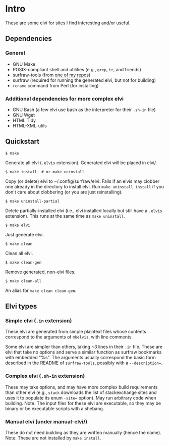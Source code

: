 # Intro

These are some elvi for sites I find interesting and/or useful.

## Dependencies

### General

* GNU Make
* POSIX-compliant shell and utilities (e.g., `grep`, `tr`, and friends)
* surfraw-tools (from [one of my repos](https://github.com/hoboneer/surfraw-elvis-generator))
* surfraw (required for running the generated elvi, but not for building)
* `rename` command from Perl (for installing)

### Additional dependencies for more complex elvi

* GNU Bash (a few elvi use bash as the interpreter for their `.sh-in` file)
* GNU Wget
* HTML Tidy
* HTML-XML-utils

## Quickstart

    $ make

Generate all elvi (`.elvis` extension).  Generated elvi will be placed in
elvi/.

    $ make install  # or make uninstall

Copy (or delete) elvi to ~/.config/surfraw/elvi.  Fails if an elvis may clobber
one already in the directory to install elvi.  Run `make uninstall install` if
you don't care about clobbering (or you are just reinstalling).

    $ make uninstall-partial

Delete partially-installed elvi (i.e., elvi installed locally but still have a
`.elvis` extension).  This runs at the same time as `make uninstall`.

    $ make elvi

Just generate elvi.

    $ make clean

Clean all elvi.

    $ make clean-gen

Remove generated, non-elvi files.

    $ make clean-all

An alias for `make clean clean-gen`.

## Elvi types

### Simple elvi (`.in` extension)

These elvi are generated from simple plaintext files whose contents correspond
to the arguments of `mkelvis`, with line comments.

Some elvi are simpler than others, taking ~3 lines in their `.in` file.  These
are elvi that take no options and serve a similar function as surfraw bookmarks
with embedded "%s".  The arguments usually correspond the basic form described
in the README of `surfraw-tools`, possibly with a `--description=`.

### Complex elvi (`.sh-in` extension)

These may take options, and may have more complex build requirements than other
elvi (e.g., `stack` downloads the list of stackexchange sites and uses it to
populate its enum `-site=` option).  May run arbitrary code when building.
Note: The input files for these elvi are executable, so they may be binary or
be executable scripts with a shebang.

### Manual elvi (under manual-elvi/)

These do not need building as they are written manually (hence the name).
Note: These are not installed by `make install`.
